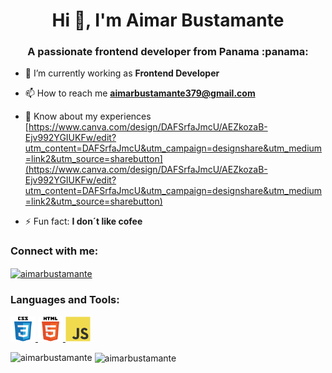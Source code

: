 <h1 align="center">Hi 👋, I'm Aimar Bustamante</h1>
<h3 align="center">A passionate frontend developer from Panama :panama:</h3>

- 🔭 I’m currently working as **Frontend Developer**

- 📫 How to reach me **aimarbustamante379@gmail.com**

- 📄 Know about my experiences [https://www.canva.com/design/DAFSrfaJmcU/AEZkozaB-Ejv992YGIUKFw/edit?utm_content=DAFSrfaJmcU&utm_campaign=designshare&utm_medium=link2&utm_source=sharebutton](https://www.canva.com/design/DAFSrfaJmcU/AEZkozaB-Ejv992YGIUKFw/edit?utm_content=DAFSrfaJmcU&utm_campaign=designshare&utm_medium=link2&utm_source=sharebutton)

- ⚡ Fun fact: **I don´t like cofee**

<h3 align="left">Connect with me:</h3>
<p align="left">
<a href="https://linkedin.com/in/aimarbustamante" target="blank"><img align="center" src="https://raw.githubusercontent.com/rahuldkjain/github-profile-readme-generator/master/src/images/icons/Social/linked-in-alt.svg" alt="aimarbustamante" height="30" width="40" /></a>
</p>

<h3 align="left">Languages and Tools:</h3>
<p align="left"> <a href="https://www.w3schools.com/css/" target="_blank" rel="noreferrer"> <img src="https://raw.githubusercontent.com/devicons/devicon/master/icons/css3/css3-original-wordmark.svg" alt="css3" width="40" height="40"/> </a> <a href="https://www.w3.org/html/" target="_blank" rel="noreferrer"> <img src="https://raw.githubusercontent.com/devicons/devicon/master/icons/html5/html5-original-wordmark.svg" alt="html5" width="40" height="40"/> </a> <a href="https://developer.mozilla.org/en-US/docs/Web/JavaScript" target="_blank" rel="noreferrer"> <img src="https://raw.githubusercontent.com/devicons/devicon/master/icons/javascript/javascript-original.svg" alt="javascript" width="40" height="40"/> </a> </p>

<p><img align="left" src="https://github-readme-stats.vercel.app/api/top-langs?username=aimarbustamante&show_icons=true&locale=en&layout=compact" alt="aimarbustamante" /></p>

<p>&nbsp;<img align="center" src="https://github-readme-stats.vercel.app/api?username=aimarbustamante&show_icons=true&locale=en" alt="aimarbustamante" /></p>
